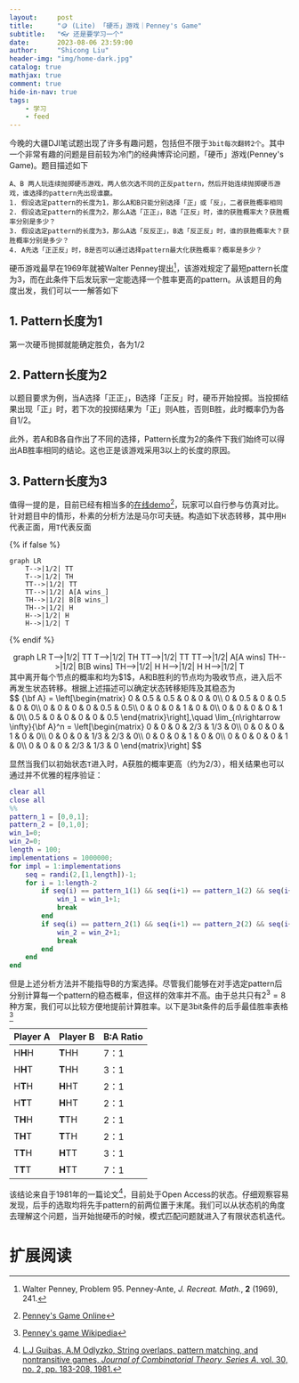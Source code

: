 ```yaml
---
layout:     post
title:      "🪙 (Lite) 「硬币」游戏｜Penney's Game"
subtitle:   "👓 还是要学习一个"
date:       2023-08-06 23:59:00
author:     "Shicong Liu"
header-img: "img/home-dark.jpg"
catalog: true
mathjax: true
comment: true
hide-in-nav: true
tags:
    - 学习
    - feed
---
```




今晚的大疆DJI笔试题出现了许多有趣问题，包括但不限于`3bit每次翻转2个`。其中一个非常有趣的问题是目前较为冷门的经典博弈论问题，「硬币」游戏(Penney's Game)。题目描述如下

```
A、B 两人玩连续抛掷硬币游戏，两人依次选不同的正反pattern，然后开始连续抛掷硬币游戏，谁选择的pattern先出现谁赢。
1. 假设选定pattern的长度为1，那么A和B只能分别选择「正」或「反」，二者获胜概率相同
2. 假设选定pattern的长度为2，那么A选「正正」，B选「正反」时，谁的获胜概率大？获胜概率分别是多少？
3. 假设选定pattern的长度为3，那么A选「反反正」，B选「反正反」时，谁的获胜概率大？获胜概率分别是多少？
4. A先选「正正反」时，B是否可以通过选择pattern最大化获胜概率？概率是多少？
```

硬币游戏最早在1969年就被Walter Penney提出[^1969]，该游戏规定了最短pattern长度为$3$，而在此条件下后发玩家一定能选择一个胜率更高的pattern。从该题目的角度出发，我们可以一一解答如下

## 1. Pattern长度为1

第一次硬币抛掷就能确定胜负，各为$1/2$

## 2. Pattern长度为2

以题目要求为例，当A选择「正正」，B选择「正反」时，硬币开始投掷。当投掷结果出现「正」时，若下次的投掷结果为「正」则A胜，否则B胜，此时概率仍为各自$1/2$。

此外，若A和B各自作出了不同的选择，Pattern长度为$2$的条件下我们始终可以得出AB胜率相同的结论。这也正是该游戏采用$3$以上的长度的原因。

## 3. Pattern长度为3

值得一提的是，目前已经有相当多的[在线demo](https://penneys.github.io/)[^demo]，玩家可以自行参与仿真对比。针对题目中的情形，朴素的分析方法是马尔可夫链。构造如下状态转移，其中用`H`代表正面，用`T`代表反面

{% if false %}
```mermaid
graph LR
	T-->|1/2| TT
	T-->|1/2| TH
	TT-->|1/2| TT
	TT-->|1/2| A[A wins_]
	TH-->|1/2| B[B wins_]
	TH-->|1/2| H
	H-->|1/2| H
	H-->|1/2| T
```
{% endif %}


<div style="margin: auto; text-align: center">
    <div class="mermaid"> graph LR
	T-->|1/2| TT
	T-->|1/2| TH
	TT-->|1/2| TT
	TT-->|1/2| A[A wins]
	TH-->|1/2| B[B wins]
	TH-->|1/2| H
	H-->|1/2| H
	H-->|1/2| T 
    </div>
</div>
其中离开每个节点的概率和均为$1$，A和B胜利的节点均为吸收节点，进入后不再发生状态转移。根据上述描述可以确定状态转移矩阵及其稳态为

<div>
    $$
    {\bf A} = \left[\begin{matrix}
    0 & 0.5 & 0.5 & 0 & 0 & 0\\
    0 & 0.5 & 0 & 0.5 & 0 & 0\\
    0 & 0 & 0 & 0 & 0.5 & 0.5\\
    0 & 0 & 0 & 1 & 0 & 0\\
    0 & 0 & 0 & 0 & 1 & 0\\
    0.5 & 0 & 0 & 0 & 0 & 0.5
    \end{matrix}\right],\quad 
    \lim_{n\rightarrow \infty}{\bf A}^n = \left[\begin{matrix}
    0 & 0 & 0 & 2/3 & 1/3 & 0\\
    0 & 0 & 0 & 1 & 0 & 0\\
    0 & 0 & 0 & 1/3 & 2/3 & 0\\
    0 & 0 & 0 & 1 & 0 & 0\\
    0 & 0 & 0 & 0 & 1 & 0\\
    0 & 0 & 0 & 2/3 & 1/3 & 0
    \end{matrix}\right]
    $$
</div>

显然当我们以初始状态`T`进入时，A获胜的概率更高（约为$2/3$），相关结果也可以通过并不优雅的程序验证：

```matlab
clear all
close all
%%
pattern_1 = [0,0,1];
pattern_2 = [0,1,0];
win_1=0;
win_2=0;
length = 100;
implementations = 1000000;
for impl = 1:implementations
    seq = randi(2,[1,length])-1;
    for i = 1:length-2
        if seq(i) == pattern_1(1) && seq(i+1) == pattern_1(2) && seq(i+2) == pattern_1(3)
            win_1 = win_1+1;
            break
        end
        if seq(i) == pattern_2(1) && seq(i+1) == pattern_2(2) && seq(i+2) == pattern_2(3)
            win_2 = win_2+1;
            break
        end
    end
end
```

但是上述分析方法并不能指导B的方案选择。尽管我们能够在对手选定pattern后分别计算每一个pattern的稳态概率，但这样的效率并不高。由于总共只有$2^3 = 8$种方案，我们可以比较方便地提前计算胜率。以下是$3$bit条件的后手最佳胜率表格[^wiki]

| Player A | Player B | B:A Ratio |
| -------- | -------- | --------- |
| H**H**H  | **T**HH  | 7：1      |
| H**H**T  | **T**HH  | 3：1      |
| H**T**H  | **H**HT  | 2：1      |
| H**T**T  | **H**HT  | 2：1      |
| T**H**H  | **T**TH  | 2：1      |
| T**H**T  | **T**TH  | 2：1      |
| T**T**H  | **H**TT  | 3：1      |
| T**T**T  | **H**TT  | 7：1      |

该结论来自于1981年的一篇论文[^paper]，目前处于Open Access的状态。仔细观察容易发现，后手的选取均将先手pattern的前两位置于末尾。我们可以从状态机的角度去理解这个问题，当开始抛硬币的时候，模式匹配问题就进入了有限状态机迭代。





# 扩展阅读

[^1969]: Walter Penney, Problem 95. Penney-Ante, *J. Recreat. Math.*, **2** (1969), 241.
[^demo]: [Penney's Game Online](https://penneys.github.io/)
[^wiki]:[Penney's game Wikipedia](https://en.wikipedia.org/wiki/Penney%27s_game)
[^paper]:[L.J Guibas, A.M Odlyzko, String overlaps, pattern matching, and nontransitive games, *Journal of Combinatorial Theory, Series A*, vol. 30, no. 2, pp. 183-208, 1981.](https://www.sciencedirect.com/science/article/pii/0097316581900054)
